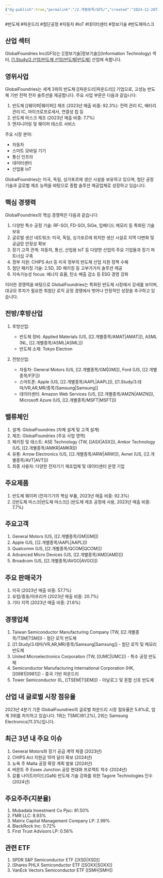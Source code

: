 ```yaml
---
{"dg-publish":true,"permalink":"/2.개별종목/GFS/","created":"2024-12-26T21:04:55.472+09:00","updated":"2025-07-29T21:37:04.690+09:00"}
---
```


#반도체 #파운드리 #첨단공정 #자동차 #IoT #데이터센터 #정보기술 #반도체마스크 

## 산업 섹터

GlobalFoundries Inc(GFS)는 [[정보기술\|정보기술]](Information Technology) 섹터, [[1.Study/2.산업/반도체 산업/반도체\|반도체]](Semiconductors) 산업에 속합니다.

## 영위사업

GlobalFoundries는 세계 3위의 반도체 [[파운드리\|파운드리]] 기업으로, 고성능 반도체 기반 전력 전자 솔루션을 제공합니다. 주요 사업 부문은 다음과 같습니다:

1. 반도체 [[웨이퍼\|웨이퍼]] 제조 (2023년 매출 비중: 92.3%): 전력 관리 IC, 배터리 관리 IC, 마이크로프로세서, 연결성 칩 등
2. 반도체 마스크 제조 (2023년 매출 비중: 7.7%)
3. 엔지니어링 및 웨이퍼 테스트 서비스

주요 시장 분야:

- 자동차
- 스마트 모바일 기기
- 통신 인프라
- 데이터센터
- 산업용 IoT

GlobalFoundries는 미국, 독일, 싱가포르에 생산 시설을 보유하고 있으며, 첨단 공정 기술과 글로벌 제조 능력을 바탕으로 종합 솔루션 제공업체로 성장하고 있습니다.

## 핵심 경쟁력

GlobalFoundries의 핵심 경쟁력은 다음과 같습니다:

1. 다양한 특수 공정 기술: RF-SOI, FD-SOI, SiGe, 임베디드 메모리 등 특화된 기술 보유
2. 글로벌 생산 네트워크: 미국, 독일, 싱가포르에 위치한 생산 시설로 지역 다변화 및 공급망 안정성 확보
3. 장기 고객 관계: 자동차, 통신, 산업용 IoT 등 다양한 산업의 주요 기업들과 장기 파트너십 구축
4. 정부 지원: CHIPS Act 등 미국 정부의 반도체 산업 지원 정책 수혜
5. 첨단 패키징 기술: 2.5D, 3D 패키징 등 고부가가치 솔루션 제공
6. 지속가능성 focus: 에너지 효율, 탄소 배출 감소 등 ESG 경영 강화

이러한 경쟁력을 바탕으로 GlobalFoundries는 특화된 반도체 시장에서 강세를 보이며, 대규모 투자가 필요한 최첨단 로직 공정 경쟁에서 벗어나 안정적인 성장을 추구하고 있습니다.

## 전방/후방산업

1. 후방산업:
    
    - 반도체 장비: Applied Materials (US, [[2.개별종목/AMAT\|AMAT]]), ASML (NL, [[2.개별종목/ASML\|ASML]])
    - 반도체 소재: Tokyo Electron
    
2. 전방산업:
    
    - 자동차: General Motors (US, [[2.개별종목/GM\|GM]]), Ford (US, [[2.개별종목/F\|F]])
    - 스마트폰: Apple (US, [[2.개별종목/AAPL\|AAPL]]), [[1.Study/3.테마/VR,AR,MR/종목/Samsung\|Samsung]] 
    - 데이터센터: Amazon Web Services (US, [[2.개별종목/AMZN\|AMZN]]), Microsoft Azure (US, [[2.개별종목/MSFT\|MSFT]])
    

## 밸류체인

1. 설계: GlobalFoundries (자체 설계 및 고객 설계)
2. 제조: GlobalFoundries (주요 사업 영역)
3. 패키징 및 테스트: ASE Technology (TW, [[ASX\|ASX]]), Amkor Technology (US, [[2.개별종목/AMKR\|AMKR]])
4. 유통: Arrow Electronics (US, [[2.개별종목/ARW\|ARW]]), Avnet (US, [[2.개별종목/AVT\|AVT]])
5. 최종 사용자: 다양한 전자기기 제조업체 및 데이터센터 운영 기업

## 주요제품

1. 반도체 웨이퍼 (전자기기의 핵심 부품, 2023년 매출 비중: 92.3%)
2. [[반도체 마스크\|반도체 마스크]] (반도체 제조 공정에 사용, 2023년 매출 비중: 7.7%)

## 주요고객

1. General Motors (US, [[2.개별종목/GM\|GM]])
2. Apple (US, [[2.개별종목/AAPL\|AAPL]])
3. Qualcomm (US, [[2.개별종목/QCOM\|QCOM]])
4. Advanced Micro Devices (US, [[2.개별종목/AMD\|AMD]])
5. Broadcom (US, [[2.개별종목/AVGO\|AVGO]])

## 주요 판매국가

1. 미국 (2023년 매출 비중: 57.7%)
2. 유럽/중동/아프리카 (2023년 매출 비중: 20.7%)
3. 기타 지역 (2023년 매출 비중: 21.6%)

## 경쟁업체

1. Taiwan Semiconductor Manufacturing Company (TW, [[2.개별종목/TSM\|TSM]]) - 첨단 로직 반도체
2. [[1.Study/3.테마/VR,AR,MR/종목/Samsung\|Samsung]] - 첨단 로직 및 메모리 반도체
3. United Microelectronics Corporation (TW, [[UMC\|UMC]]) - 특수 공정 반도체
4. Semiconductor Manufacturing International Corporation (HK, [[0981\|0981]]) - 중국 기반 파운드리
5. Tower Semiconductor (IL, [[TSEM\|TSEM]]) - 아날로그 및 혼합 신호 반도체

## 산업 내 글로벌 시장 점유율

2023년 4분기 기준 GlobalFoundries의 글로벌 파운드리 시장 점유율은 5.8%로, 업계 3위를 차지하고 있습니다. 1위는 TSMC(61.2%), 2위는 Samsung Electronics(11.3%)입니다.

## 최근 3년 내 주요 이슈

1. General Motors와 장기 공급 계약 체결 (2023년)
2. CHIPS Act 지원금 15억 달러 확보 (2024년)
3. 뉴욕 주 Malta 공장 확장 계획 발표 (2024년)
4. 버몬트 주 Essex Junction 공장 현대화 프로젝트 착수 (2024년)
5. 갈륨 나이트라이드(GaN) 반도체 기술 강화를 위한 Tagore Technologies 인수 (2024년)

## 주요주주(지분율)

1. Mubadala Investment Co Pjsc: 81.50%
2. FMR LLC: 8.93%
3. Matrix Capital Management Company LP: 2.99%
4. BlackRock Inc: 0.72%
5. First Trust Advisors LP: 0.56%

## 관련 ETF

1. SPDR S&P Semiconductor ETF [[XSD\|XSD]]
2. iShares PHLX Semiconductor ETF [[SOXX\|SOXX]]
3. VanEck Vectors Semiconductor ETF [[SMH\|SMH]]